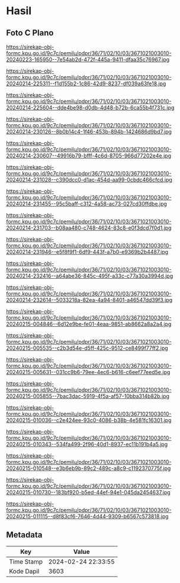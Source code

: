 # Hasil

## Foto C Plano

https://sirekap-obj-formc.kpu.go.id/9c7c/pemilu/pdpr/36/71/02/10/03/3671021003010-20240223-165950--7e54ab2d-472f-445a-9411-dfaa35c76967.jpg

https://sirekap-obj-formc.kpu.go.id/9c7c/pemilu/pdpr/36/71/02/10/03/3671021003010-20240214-225311--f1d155b2-1c86-42d9-8237-df039a63fe18.jpg

https://sirekap-obj-formc.kpu.go.id/9c7c/pemilu/pdpr/36/71/02/10/03/3671021003010-20240214-225604--dde4be98-d0db-4d48-b72b-6ca55b4f731c.jpg

https://sirekap-obj-formc.kpu.go.id/9c7c/pemilu/pdpr/36/71/02/10/03/3671021003010-20240214-230126--8b0b14c4-1f46-453b-894b-1424686d9bd7.jpg

https://sirekap-obj-formc.kpu.go.id/9c7c/pemilu/pdpr/36/71/02/10/03/3671021003010-20240214-230607--49916b79-bfff-4c6d-8705-966d77202e4e.jpg

https://sirekap-obj-formc.kpu.go.id/9c7c/pemilu/pdpr/36/71/02/10/03/3671021003010-20240214-231028--c390dcc0-d1ac-454d-aa99-0cbdc466cfcd.jpg

https://sirekap-obj-formc.kpu.go.id/9c7c/pemilu/pdpr/36/71/02/10/03/3671021003010-20240214-231455--95c5baff-c312-4a58-ac73-027cd30ffdbe.jpg

https://sirekap-obj-formc.kpu.go.id/9c7c/pemilu/pdpr/36/71/02/10/03/3671021003010-20240214-231703--b08aa480-c748-4624-83c8-e0f3dcd7f0d1.jpg

https://sirekap-obj-formc.kpu.go.id/9c7c/pemilu/pdpr/36/71/02/10/03/3671021003010-20240214-231946--e5f8f9f1-6df9-443f-a7b0-e9369b2b4487.jpg

https://sirekap-obj-formc.kpu.go.id/9c7c/pemilu/pdpr/36/71/02/10/03/3671021003010-20240214-232416--a64abe36-845c-495f-a33c-c77a30a3994d.jpg

https://sirekap-obj-formc.kpu.go.id/9c7c/pemilu/pdpr/36/71/02/10/03/3671021003010-20240214-232614--5033218a-82ea-4a94-8401-a46547dd39f3.jpg

https://sirekap-obj-formc.kpu.go.id/9c7c/pemilu/pdpr/36/71/02/10/03/3671021003010-20240215-004846--6d12e9be-fe01-4eaa-9851-ab8662a8a2a4.jpg

https://sirekap-obj-formc.kpu.go.id/9c7c/pemilu/pdpr/36/71/02/10/03/3671021003010-20240215-005535--c2b3d54e-d5ff-425c-9512-ce8499f77ff2.jpg

https://sirekap-obj-formc.kpu.go.id/9c7c/pemilu/pdpr/36/71/02/10/03/3671021003010-20240215-005631--031cc9b6-79ee-4ec6-b616-c6eef77eed5e.jpg

https://sirekap-obj-formc.kpu.go.id/9c7c/pemilu/pdpr/36/71/02/10/03/3671021003010-20240215-005855--7bac3dac-5919-4f5a-af57-10bba314b82b.jpg

https://sirekap-obj-formc.kpu.go.id/9c7c/pemilu/pdpr/36/71/02/10/03/3671021003010-20240215-010036--c2e424ee-93c0-4086-b38b-4e581fc16301.jpg

https://sirekap-obj-formc.kpu.go.id/9c7c/pemilu/pdpr/36/71/02/10/03/3671021003010-20240215-010343--534fa499-2f96-40d1-8937-ec11b191b4a5.jpg

https://sirekap-obj-formc.kpu.go.id/9c7c/pemilu/pdpr/36/71/02/10/03/3671021003010-20240215-010548--e3b6eb9b-89c2-489c-a8c9-c1192370775f.jpg

https://sirekap-obj-formc.kpu.go.id/9c7c/pemilu/pdpr/36/71/02/10/03/3671021003010-20240215-010730--183bf920-b5ed-44ef-94e1-045da2454637.jpg

https://sirekap-obj-formc.kpu.go.id/9c7c/pemilu/pdpr/36/71/02/10/03/3671021003010-20240215-011115--d8f83cf6-7646-4d44-9309-b6567c573818.jpg


## Metadata

| Key        | Value               |
| ---------- | ------------------- |
| Time Stamp | 2024-02-24 22:33:55 |
| Kode Dapil | 3603                |



